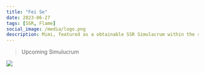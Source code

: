 ```yaml
---
title: "Fei Se"
date: 2023-06-27
tags: [SSR, Flame]
social_image: /media/logo.png
description: Mimi, featured as a obtainable SSR Simulacrum within the simulacrum system.
---
```


>Upcoming Simulucrum 

![](https://i.postimg.cc/d3KSqMPK/Simulacrum-Fei-Se-Awaken.webp)